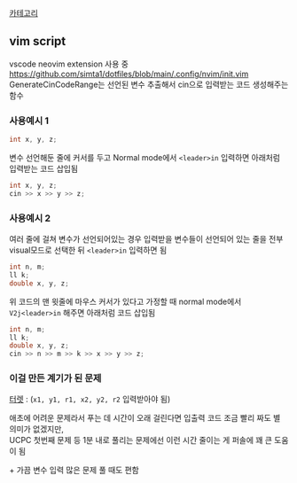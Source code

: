 [카테고리](/README.md)
## vim script
vscode neovim extension 사용 중   
https://github.com/simta1/dotfiles/blob/main/.config/nvim/init.vim   
GenerateCinCodeRange는 선언된 변수 추출해서 cin으로 입력받는 코드 생성해주는 함수   

### 사용예시 1
```cpp
int x, y, z;
```
변수 선언해둔 줄에 커서를 두고 Normal mode에서 `<leader>in` 입력하면 아래처럼 입력받는 코드 삽입됨
```cpp
int x, y, z;
cin >> x >> y >> z;
```

### 사용예시 2
여러 줄에 걸쳐 변수가 선언되어있는 경우 입력받을 변수들이 선언되어 있는 줄을 전부 visual모드로 선택한 뒤 `<leader>in` 입력하면 됨

```cpp
int n, m;
ll k;
double x, y, z;
```
위 코드의 맨 윗줄에 마우스 커서가 있다고 가정할 때 normal mode에서 `V2j<leader>in` 해주면 아래처럼 코드 삽입됨
```cpp
int n, m;
ll k;
double x, y, z;
cin >> n >> m >> k >> x >> y >> z;
```

### 이걸 만든 계기가 된 문제
[터렛](https://www.acmicpc.net/problem/1002) : (`x1, y1, r1, x2, y2, r2` 입력받아야 됨)   

애초에 어려운 문제라서 푸는 데 시간이 오래 걸린다면 입출력 코드 조금 빨리 짜도 별 의미가 없겠지만,   
UCPC 첫번째 문제 등 1분 내로 풀리는 문제에선 이런 시간 줄이는 게 퍼솔에 꽤 큰 도움이 됨   

\+ 가끔 변수 입력 많은 문제 풀 때도 편함   